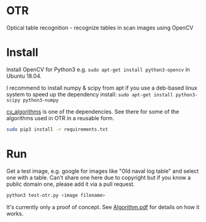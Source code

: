 # OTR
Optical table recognition - recognize tables in scan images using OpenCV

# Install

Install OpenCV for Python3 e.g. `sudo apt-get install python3-opencv` in Ubuntu 18.04.

I recommend to install numpy & scipy from apt if you use a deb-based linux system to speed up the dependency install: `sudo apt-get install python3-scipy python3-numpy`

[cv_algorithms](https://github.com/ulikoehler/cv_algorithms) is one of the dependencies. See there for some of the algorithms used in OTR in a reusable form.

```sh
sudo pip3 install -r requirements.txt
```

# Run

Get a test image, e.g. google for images like "Old naval log table" and select one with a table. Can't share one here due to copyright but if you know a public domain one, please add it via a pull request.

```sh
python3 test-otr.py <image filename>
```

It's currently only a proof of concept. See [Algorithm.pdf](https://github.com/ulikoehler/OTR/blob/master/doc/Algorithm.pdf) for details on how it works.
